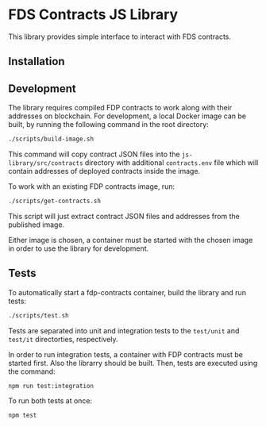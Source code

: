 # FDS Contracts JS Library

This library provides simple interface to interact with FDS contracts.

## Installation

## Development

The library requires compiled FDP contracts to work along with their addresses on blockchain. For development,
a local Docker image can be built, by running the following command in the root directory:

```bash
./scripts/build-image.sh
```

This command will copy contract JSON files into the `js-library/src/contracts` directory with additional
`contracts.env` file which will contain addresses of deployed contracts inside the image.

To work with an existing FDP contracts image, run:

```bash
./scripts/get-contracts.sh
```

This script will just extract contract JSON files and addresses from the published image.

Either image is chosen, a container must be started with the chosen image in order to use the library for
development.

## Tests

To automatically start a fdp-contracts container, build the library and run tests:

```bash
./scripts/test.sh
```

Tests are separated into unit and integration tests to the `test/unit` and `test/it` directorties,
respectively.

In order to run integration tests, a container with FDP contracts must be started first. Also the librarry
should be built. Then, tests are executed using the command:

```bash
npm run test:integration
```

To run both tests at once:

```bash
npm test
```
